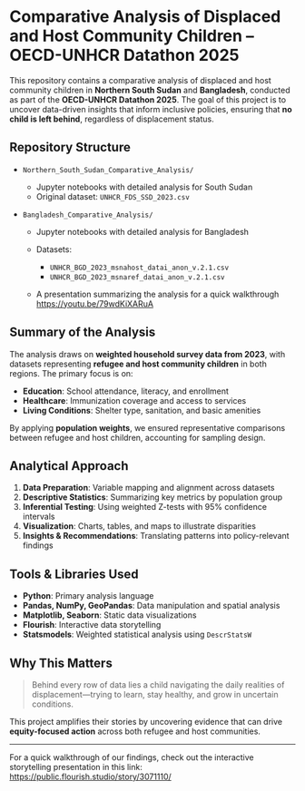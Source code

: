 # Comparative Analysis of Displaced and Host Community Children – OECD-UNHCR Datathon 2025

This repository contains a comparative analysis of displaced and host community children in **Northern South Sudan** and **Bangladesh**, conducted as part of the **OECD-UNHCR Datathon 2025**. The goal of this project is to uncover data-driven insights that inform inclusive policies, ensuring that **no child is left behind**, regardless of displacement status.

## Repository Structure

- `Northern_South_Sudan_Comparative_Analysis/`
  - Jupyter notebooks with detailed analysis for South Sudan
  - Original dataset: `UNHCR_FDS_SSD_2023.csv`

- `Bangladesh_Comparative_Analysis/`
  - Jupyter notebooks with detailed analysis for Bangladesh
  - Datasets:
    - `UNHCR_BGD_2023_msnahost_datai_anon_v.2.1.csv`
    - `UNHCR_BGD_2023_msnaref_datai_anon_v.2.1.csv`

  - A presentation summarizing the analysis for a quick walkthrough
    https://youtu.be/79wdKiXARuA

## Summary of the Analysis

The analysis draws on **weighted household survey data from 2023**, with datasets representing **refugee and host community children** in both regions. The primary focus is on:

- **Education**: School attendance, literacy, and enrollment
- **Healthcare**: Immunization coverage and access to services
- **Living Conditions**: Shelter type, sanitation, and basic amenities

By applying **population weights**, we ensured representative comparisons between refugee and host children, accounting for sampling design.

## Analytical Approach

1. **Data Preparation**: Variable mapping and alignment across datasets
2. **Descriptive Statistics**: Summarizing key metrics by population group
3. **Inferential Testing**: Using weighted Z-tests with 95% confidence intervals
4. **Visualization**: Charts, tables, and maps to illustrate disparities
5. **Insights & Recommendations**: Translating patterns into policy-relevant findings

## Tools & Libraries Used

- **Python**: Primary analysis language
- **Pandas, NumPy, GeoPandas**: Data manipulation and spatial analysis
- **Matplotlib, Seaborn**: Static data visualizations
- **Flourish**: Interactive data storytelling
- **Statsmodels**: Weighted statistical analysis using `DescrStatsW`

## Why This Matters

> Behind every row of data lies a child navigating the daily realities of displacement—trying to learn, stay healthy, and grow in uncertain conditions.

This project amplifies their stories by uncovering evidence that can drive **equity-focused action** across both refugee and host communities.

---

For a quick walkthrough of our findings, check out the interactive storytelling presentation in this link: https://public.flourish.studio/story/3071110/
